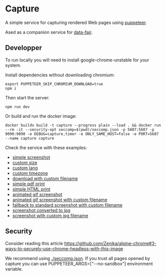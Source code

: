 # Capture

A simple service for capturing rendered Web pages using [puppeteer](https://github.com/GoogleChrome/puppeteer).

Ased as a companion service for [data-fair](https://koumoul-dev.github.io/data-fair/).

## Developper

To run locally you will need to install google-chrome-unstable for your system.

Install dependencies without downloading chromium:

    export PUPPETEER_SKIP_CHROMIUM_DOWNLOAD=true
    npm i

Then start the server:

    npm run dev

Or build and run the docker image:

    docker buildx build -t capture --progress plain --load . && docker run --rm -it --security-opt seccomp=$(pwd)/seccomp.json -p 5607:5607 -p 9090:9090 -e DEBUG=capture,timer -e ONLY_SAME_HOST=false -e PORT=5607 --name capture capture

Check the service with these examples:

  - [simple screenshot](http://localhost:5607/api/v1/screenshot?key=capture&target=http://localhost:5607/test/resources/test1.html)
  - [custom size](http://localhost:5607/api/v1/screenshot?key=capture&target=http://localhost:5607/test/resources/test1.html&width=200&height=150)
  - [custom lang](http://localhost:5607/api/v1/screenshot?key=capture&target=http://localhost:5607/test/resources/test1.html&lang=en)
  - [custom timezone](http://localhost:5607/api/v1/screenshot?key=capture&target=http://localhost:5607/test/resources/test1.html&timezone=America/Bogota)
  - [download with custom filename](http://localhost:5607/api/v1/screenshot?key=capture&target=http://localhost:5607/test/resources/test1.html&filename=test.png)
  - [simple pdf print](http://localhost:5607/api/v1/print?key=capture&target=http://localhost:5607/test/resources/test1.html)
  - [simple HTML print](http://localhost:5607/api/v1/print?key=capture&target=http://localhost:5607/test/resources/test1.html&type=html)
  - [animated gif screenshot](http://localhost:5607/api/v1/screenshot?key=capture&type=gif&target=http://localhost:5607/test/resources/test-anim.html)
  - [animated gif screenshot with custom filename](http://localhost:5607/api/v1/screenshot?key=capture&type=gif&filename=test.gif&target=http://localhost:5607/test/resources/test-anim.html)
  - [fallback to standard screenshot with custom filename](http://localhost:5607/api/v1/screenshot?key=capture&type=gif&filename=test.gif&target=http://localhost:5607/test/resources/test1.html)
  - [screenshot converted to jpg](http://localhost:5607/api/v1/screenshot?key=capture&type=jpg&target=http://localhost:5607/test/resources/test-anim.html)
  - [screenshot with custom jpg filename](http://localhost:5607/api/v1/screenshot?key=capture&filename=test.jpg&target=http://localhost:5607/test/resources/test-anim.html)

## Security

Consider reading this article https://github.com/Zenika/alpine-chrome#3-ways-to-securely-use-chrome-headless-with-this-image

We recommend using [./seccomp.json](./seccomp.json). If you trust all pages opened by capture you can use PUPPETEER_ARGS=["--no-sandbox"] environment variable.